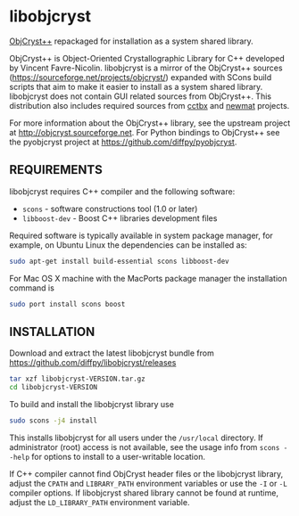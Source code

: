 # libobjcryst

[ObjCryst++](http://objcryst.sourceforge.net) repackaged
for installation as a system shared library.

ObjCryst++ is Object-Oriented Crystallographic Library for C++ developed
by Vincent Favre-Nicolin.  libobjcryst is a mirror of the
ObjCryst++ sources (https://sourceforge.net/projects/objcryst/)
expanded with SCons build scripts that aim to make it easier to
install as a system shared library.  libobjcryst does not contain GUI related
sources from ObjCryst++.  This distribution also includes required sources
from [cctbx](http://cctbx.sourceforge.net/current/) and
[newmat](http://www.robertnz.net/nm_intro.htm) projects.

For more information about the ObjCryst++ library, see the upstream project at
http://objcryst.sourceforge.net.  For Python bindings to ObjCryst++ see the
pyobjcryst project at https://github.com/diffpy/pyobjcryst.


## REQUIREMENTS

libobjcryst requires C++ compiler and the following software:

* `scons` - software constructions tool (1.0 or later)
* `libboost-dev` - Boost C++ libraries development files

Required software is typically available in system package manager,
for example, on Ubuntu Linux the dependencies can be installed as:

```sh
sudo apt-get install build-essential scons libboost-dev
```

For Mac OS X machine with the MacPorts package manager the installation
command is

```sh
sudo port install scons boost
```


## INSTALLATION

Download and extract the latest libobjcryst bundle from
https://github.com/diffpy/libobjcryst/releases

```sh
tar xzf libobjcryst-VERSION.tar.gz
cd libobjcryst-VERSION
```

To build and install the libobjcryst library use
```sh
sudo scons -j4 install
```

This installs libobjcryst for all users under the `/usr/local` directory.
If administrator (root) access is not available, see the usage info from
`scons --help` for options to install to a user-writable location.

If C++ compiler cannot find ObjCryst header files or the libobjcryst library,
adjust the `CPATH` and `LIBRARY_PATH` environment variables or use the `-I`
or `-L` compiler options.  If libobjcryst shared library cannot be found at
runtime, adjust the `LD_LIBRARY_PATH` environment variable.
